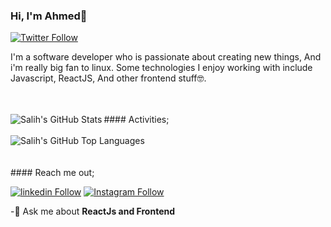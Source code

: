 ### Hi, I'm Ahmed👋


[![Twitter Follow](https://img.shields.io/twitter/follow/salihcodev?style=social)](https://twitter.com/salihcodev)

I'm a software developer who is passionate about creating new things, And i'm really big fan to linux. Some technologies I enjoy working with include Javascript, ReactJS, And other frontend stuff🤓.



<br />
<br />
#### Activities;

<img align="left" alt="Salih's GitHub Stats" src="https://github-readme-stats.vercel.app/api?username=salihcodev&show_icons=true&hide_border=true" />

<br />
<br />

<img align="left" alt="Salih's GitHub Top Languages" src="https://github-readme-stats.vercel.app/api/top-langs/?username=salihcodev" />



<br />
<br />
<br />
#### Reach me out;

[![linkedin Follow](https://img.shields.io/badge/linkedin-@salihcodev-blue?style=flat&logo=linkedin&logoColor=white)](https://www.linkedin.com/in/salihcodev) [![Instagram Follow](https://img.shields.io/badge/instagram-@salihcodev-darkslateblue?style=flat&logo=instagram&logoColor=white)](https://instagram.com/salihcodev)



-🔭 Ask me about **ReactJs and Frontend**
